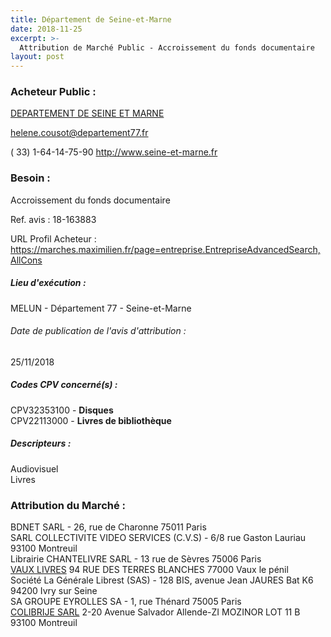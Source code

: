 ```yaml
---
title: Département de Seine-et-Marne
date: 2018-11-25
excerpt: >-
  Attribution de Marché Public - Accroissement du fonds documentaire
layout: post
---
```


### Acheteur Public : 
<a href="/acheteur-33/siren-227700010"> DEPARTEMENT DE SEINE ET MARNE</a><br/>



helene.cousot@departement77.fr

( 33) 1-64-14-75-90
http://www.seine-et-marne.fr
### Besoin :

Accroissement du fonds documentaire

Ref. avis : 18-163883

URL Profil Acheteur : https://marches.maximilien.fr/page=entreprise.EntrepriseAdvancedSearch,AllCons

##### Lieu d'exécution :

MELUN - Département 77 - Seine-et-Marne

###### Date de publication de l'avis d'attribution : 
25/11/2018

##### Codes CPV concerné(s) :
CPV32353100 - **Disques** <br/>
CPV22113000 - **Livres de bibliothèque** <br/>

##### Descripteurs :
Audiovisuel <br/>
Livres <br/>

### Attribution du Marché :
BDNET SARL - 26, rue de Charonne 75011 Paris <br/>
SARL COLLECTIVITE VIDEO SERVICES (C.V.S) - 6/8 rue Gaston Lauriau 93100 Montreuil <br/>
Librairie CHANTELIVRE SARL - 13 rue de Sèvres 75006 Paris <br/>
<a href="/entreprise-263/siren-482645496"> VAUX LIVRES</a>    94 RUE DES TERRES BLANCHES 77000 Vaux le pénil <br/>
Société La Générale Librest (SAS) - 128 BIS, avenue Jean JAURES Bat K6 94200 Ivry sur Seine <br/>
SA GROUPE EYROLLES SA - 1, rue Thénard 75005 Paris <br/>
<a href="/entreprise-260/siren-422753525"> COLIBRIJE SARL</a>    2-20 Avenue Salvador Allende-ZI MOZINOR LOT 11 B 93100 Montreuil <br/>
